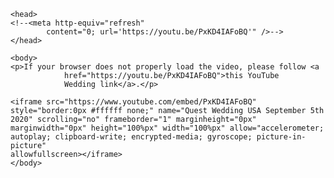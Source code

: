<!-- https://www.w3docs.com/snippets/html/how-to-redirect-a-web-page-in-html.html -->
<!-- peterkw.github.io/QuestWedding/USA -->
<html>

    <head>
    <!--<meta http-equiv="refresh"
            content="0; url='https://youtu.be/PxKD4IAFoBQ'" />-->
    </head>

    <body>
    <p>If your browser does not properly load the video, please follow <a
                href="https://youtu.be/PxKD4IAFoBQ">this YouTube
                Wedding link</a>.</p>

    <iframe src="https://www.youtube.com/embed/PxKD4IAFoBQ" style="border:0px #ffffff none;" name="Quest Wedding USA September 5th 2020" scrolling="no" frameborder="1" marginheight="0px" marginwidth="0px" height="100%px" width="100%px" allow="accelerometer; autoplay; clipboard-write; encrypted-media; gyroscope; picture-in-picture"
    allowfullscreen></iframe>
    </body>

</html>

<!--
<html>

    <head>
        <script src="https://ajax.googleapis.com/ajax/libs/jquery/3.5.1/jquery.min.js"></script>
        <script>
            function load() {
                $("p").hide();
                setTimeout(function () {
                    $("p").show();
                }, 10);
            };
            load;
        </script>
        <meta http-equiv="refresh" content="1;
            url='https://youtu.be/thibHdxJ3MY?list=PLpSOD3GsUjMMBcKko1U17hNHfjfAp5Wht'" />
    </head>

    <body>
        <p id=" load" class="load">If your browser does not automatically redirect you, please follow <a
                href="https://youtu.be/thibHdxJ3MY?list=PLpSOD3GsUjMMBcKko1U17hNHfjfAp5Wht">this YouTube
                Concert Band link</a></p>
    </body>

</html>
-->
